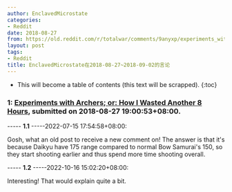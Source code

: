 ```yaml
---
author: EnclavedMicrostate
categories:
- Reddit
date: 2018-08-27
from: https://old.reddit.com/r/totalwar/comments/9anyxp/experiments_with_archers_or_how_i_wasted_another/
layout: post
tags:
- Reddit
title: EnclavedMicrostate在2018-08-27~2018-09-02的言论
---
```


* This will become a table of contents (this text will be scrapped).
{:toc}

### 1: [Experiments with Archers; or: How I Wasted Another 8 Hours](https://old.reddit.com/r/totalwar/comments/9anyxp/experiments_with_archers_or_how_i_wasted_another/), submitted on 2018-08-27 19:00:53+08:00.

----- __1.1__ -----2022-07-15 17:54:58+08:00:

Gosh, what an old post to receive a new comment on! The answer is that it's because Daikyu have 175 range compared to normal Bow Samurai's 150, so they start shooting earlier and thus spend more time shooting overall.

----- __1.2__ -----2022-10-16 15:02:20+08:00:

Interesting! That would explain quite a bit.

